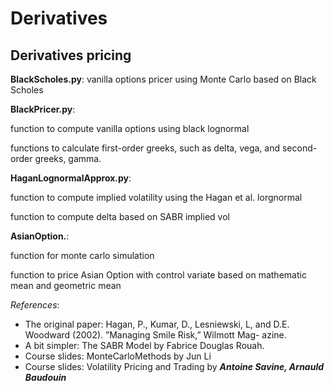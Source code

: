 # Derivatives
## Derivatives pricing

__BlackScholes.py__: vanilla options pricer using Monte Carlo based on Black Scholes

__BlackPricer.py__: 

function to compute vanilla options using black lognormal

functions to calculate first-order greeks, such as delta, vega, and second-order greeks, gamma.

__HaganLognormalApprox.py__:

function to compute implied volatility using the Hagan et al. lorgnormal

function to compute delta based on SABR implied vol

__AsianOption.__:

function for monte carlo simulation

function to price Asian Option with control variate based on mathematic mean and geometric mean

*References*:

- The original paper: Hagan, P., Kumar, D., Lesniewski, L, and D.E. Woodward (2002). ”Managing Smile Risk,” Wilmott Mag- azine.
- A bit simpler: The SABR Model by Fabrice Douglas Rouah.
- Course slides: MonteCarloMethods by Jun Li
- Course slides: Volatility Pricing and Trading
by ***Antoine Savine, Arnauld Baudouin***
